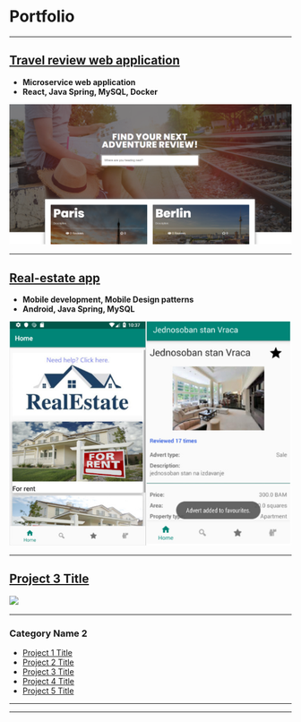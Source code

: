# Portfolio

---

## [Travel review web application](/sample_page)
- **Microservice web application**
- **React, Java Spring, MySQL, Docker**
<img src="images/front_travel_review.PNG"/>

---
## [Real-estate app]()
- **Mobile development, Mobile Design patterns**
- **Android, Java Spring, MySQL**
<img src="images/real_estate_combined.jpg"/>


---
## [Project 3 Title](http://example.com/)
<img src="images/dummy_thumbnail.jpg?raw=true"/>

---

### Category Name 2

- [Project 1 Title](http://example.com/)
- [Project 2 Title](http://example.com/)
- [Project 3 Title](http://example.com/)
- [Project 4 Title](http://example.com/)
- [Project 5 Title](http://example.com/)

---




---


